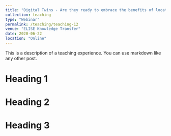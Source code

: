 ```yaml
---
title: "Digital Twins - Are they ready to embrace the benefits of location information?"
collection: teaching
type: "Webinar"
permalink: /teaching/teaching-12
venue: "ELISE Knowledge Transfer"
date: 2020-06-22
location: "Online"
---
```


This is a description of a teaching experience. You can use markdown like any other post.

Heading 1
======

Heading 2
======

Heading 3
======
